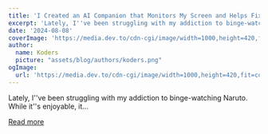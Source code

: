 ```yaml
---
title: 'I Created an AI Companion that Monitors My Screen and Helps Fix My Screw Ups ✨'
excerpt: 'Lately, I''ve been struggling with my addiction to binge-watching Naruto. While it''s enjoyable, it...'
date: '2024-08-08'
coverImage: 'https://media.dev.to/cdn-cgi/image/width=1000,height=420,fit=cover,gravity=auto,format=auto/https%3A%2F%2Fdev-to-uploads.s3.amazonaws.com%2Fuploads%2Farticles%2Fiyxbjck385rcnuw2ur8l.gif'
author:
  name: Koders
  picture: "assets/blog/authors/koders.png"
ogImage:
  url: 'https://media.dev.to/cdn-cgi/image/width=1000,height=420,fit=cover,gravity=auto,format=auto/https%3A%2F%2Fdev-to-uploads.s3.amazonaws.com%2Fuploads%2Farticles%2Fiyxbjck385rcnuw2ur8l.gif'
---
```


Lately, I''ve been struggling with my addiction to binge-watching Naruto. While it''s enjoyable, it...

[Read more](https://dev.to/composiodev/i-created-an-ai-companion-that-monitors-my-screen-and-helps-fix-my-screw-ups-144i)

